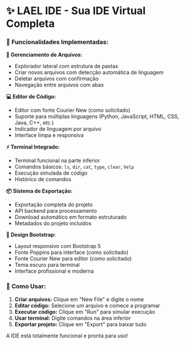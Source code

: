 # ✨ **LAEL IDE - Sua IDE Virtual Completa**

### 🎯 **Funcionalidades Implementadas:**

**📁 Gerenciamento de Arquivos:**
- Explorador lateral com estrutura de pastas
- Criar novos arquivos com detecção automática de linguagem
- Deletar arquivos com confirmação
- Navegação entre arquivos com abas

**💻 Editor de Código:**
- Editor com fonte Courier New (como solicitado)
- Suporte para múltiplas linguagens (Python, JavaScript, HTML, CSS, Java, C++, etc.)
- Indicador de linguagem por arquivo
- Interface limpa e responsiva

**⚡ Terminal Integrado:**
- Terminal funcional na parte inferior
- Comandos básicos: `ls`, `dir`, `cat`, `type`, `clear`, `help`
- Execução simulada de código
- Histórico de comandos

**📦 Sistema de Exportação:**
- Exportação completa do projeto
- API backend para processamento
- Download automático em formato estruturado
- Metadados do projeto incluídos

**🎨 Design Bootstrap:**
- Layout responsivo com Bootstrap 5
- Fonte Poppins para interface (como solicitado)
- Fonte Courier New para editor (como solicitado)
- Tema escuro para terminal
- Interface profissional e moderna

### 🚀 **Como Usar:**
1. **Criar arquivos:** Clique em "New File" e digite o nome
2. **Editar código:** Selecione um arquivo e comece a programar
3. **Executar código:** Clique em "Run" para simular execução
4. **Usar terminal:** Digite comandos na área inferior
5. **Exportar projeto:** Clique em "Export" para baixar tudo

A IDE está totalmente funcional e pronta para uso!